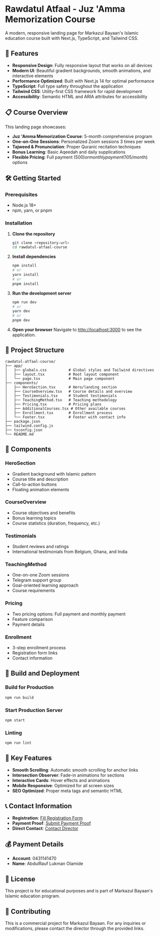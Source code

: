 # Rawdatul Atfaal - Juz 'Amma Memorization Course

A modern, responsive landing page for Markazul Bayaan's Islamic education course built with Next.js, TypeScript, and Tailwind CSS.

## 🚀 Features

- **Responsive Design**: Fully responsive layout that works on all devices
- **Modern UI**: Beautiful gradient backgrounds, smooth animations, and interactive elements
- **Performance Optimized**: Built with Next.js 14 for optimal performance
- **TypeScript**: Full type safety throughout the application
- **Tailwind CSS**: Utility-first CSS framework for rapid development
- **Accessibility**: Semantic HTML and ARIA attributes for accessibility

## 📋 Course Overview

This landing page showcases:
- **Juz 'Amma Memorization Course**: 5-month comprehensive program
- **One-on-One Sessions**: Personalized Zoom sessions 3 times per week
- **Tajweed & Pronunciation**: Proper Quranic recitation techniques
- **Bonus Learning**: Basic Aqeedah and daily supplications
- **Flexible Pricing**: Full payment ($500) or monthly payment ($105/month) options

## 🛠️ Getting Started

### Prerequisites

- Node.js 18+ 
- npm, yarn, or pnpm

### Installation

1. **Clone the repository**
   ```bash
   git clone <repository-url>
   cd rawdatul-atfaal-course
   ```

2. **Install dependencies**
   ```bash
   npm install
   # or
   yarn install
   # or
   pnpm install
   ```

3. **Run the development server**
   ```bash
   npm run dev
   # or
   yarn dev
   # or
   pnpm dev
   ```

4. **Open your browser**
   Navigate to [http://localhost:3000](http://localhost:3000) to see the application.

## 📁 Project Structure

```
rawdatul-atfaal-course/
├── app/
│   ├── globals.css          # Global styles and Tailwind directives
│   ├── layout.tsx           # Root layout component
│   └── page.tsx             # Main page component
├── components/
│   ├── HeroSection.tsx      # Hero/landing section
│   ├── CourseOverview.tsx   # Course details and overview
│   ├── Testimonials.tsx     # Student testimonials
│   ├── TeachingMethod.tsx   # Teaching methodology
│   ├── Pricing.tsx          # Pricing plans
│   ├── AdditionalCourses.tsx # Other available courses
│   ├── Enrollment.tsx       # Enrollment process
│   └── Footer.tsx           # Footer with contact info
├── package.json
├── tailwind.config.js
├── tsconfig.json
└── README.md
```

## 🎨 Components

### HeroSection
- Gradient background with Islamic pattern
- Course title and description
- Call-to-action buttons
- Floating animation elements

### CourseOverview
- Course objectives and benefits
- Bonus learning topics
- Course statistics (duration, frequency, etc.)

### Testimonials
- Student reviews and ratings
- International testimonials from Belgium, Ghana, and India

### TeachingMethod
- One-on-one Zoom sessions
- Telegram support group
- Goal-oriented learning approach
- Course requirements

### Pricing
- Two pricing options: Full payment and monthly payment
- Feature comparison
- Payment details

### Enrollment
- 3-step enrollment process
- Registration form links
- Contact information

## 🚀 Build and Deployment

### Build for Production

```bash
npm run build
```

### Start Production Server

```bash
npm start
```

### Linting

```bash
npm run lint
```

## 🎯 Key Features

- **Smooth Scrolling**: Automatic smooth scrolling for anchor links
- **Intersection Observer**: Fade-in animations for sections
- **Interactive Cards**: Hover effects and animations
- **Mobile Responsive**: Optimized for all screen sizes
- **SEO Optimized**: Proper meta tags and semantic HTML

## 📞 Contact Information

- **Registration**: [Fill Registration Form](https://bit.ly/rawdahatfaal)
- **Payment Proof**: [Submit Payment Proof](https://bit.ly/rawdah-director)
- **Direct Contact**: [Contact Director](https://bit.ly/rawdah-director)

## 💰 Payment Details

- **Account**: 0431141470
- **Name**: AbdulRauf Lukman Olamide

## 📝 License

This project is for educational purposes and is part of Markazul Bayaan's Islamic education program.

## 🤝 Contributing

This is a commercial project for Markazul Bayaan. For any inquiries or modifications, please contact the director through the provided links. 